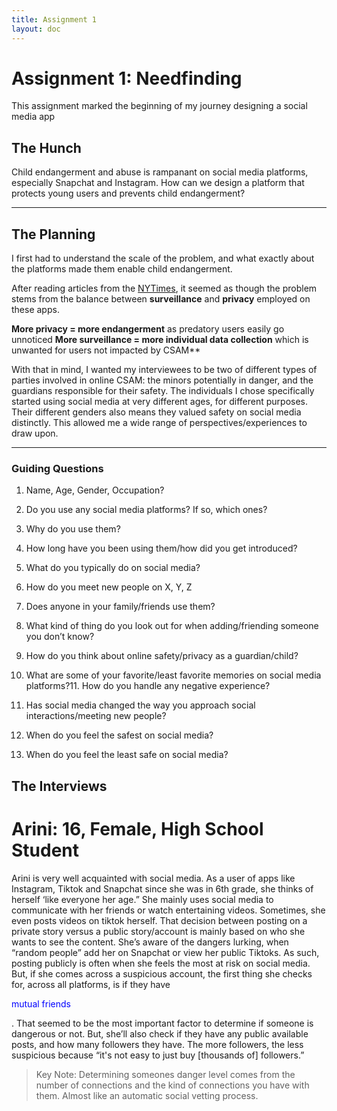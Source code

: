 ```yaml
---
title: Assignment 1
layout: doc
---
```


# Assignment 1: Needfinding #

This assignment marked the beginning of my journey designing a social media app

## The Hunch ##
Child endangerment and abuse is rampanant on social media platforms, especially Snapchat and Instagram. How can we design a platform that protects young users and prevents child endangerment?

---

## The Planning ##
I first had to understand the scale of the problem, and what exactly about the platforms made them enable child endangerment.

After reading articles from the [NYTimes](https://www.nytimes.com/interactive/2019/09/28/us/child-sex-abuse.html), it seemed as though the problem stems from the balance between **surveillance** and **privacy** employed on these apps. 

**More privacy = more endangerment** as predatory users easily go unnoticed
**More surveillance = more individual data collection** which is unwanted for users not impacted by CSAM**

With that in mind, I wanted my interviewees to be two of different types of parties involved in online CSAM: the minors potentially in danger, and the guardians responsible for their safety. The individuals I chose specifically started using social media at very different ages, for different purposes. Their different genders also means they valued safety on social media distinctly. This allowed me a wide range of perspectives/experiences to draw upon.  

---

### Guiding Questions ###
1. Name, Age, Gender, Occupation?
2. Do you use any social media platforms? If so, which ones?
3. Why do you use them?
4. How long have you been using them/how did you get introduced?

5. What do you typically do on social media?
6. How do you meet new people on X, Y, Z
7. Does anyone in your family/friends use them? 
8. What kind of thing do you look out for when adding/friending someone you don’t know?
9. How do you think about online safety/privacy as a guardian/child?

10. What are some of your favorite/least favorite memories on social media platforms?11. How do you handle any negative experience?
12. Has social media changed the way you approach social interactions/meeting new people?
13. When do you feel the safest on social media? 
14. When do you feel the least safe on social media?

## The Interviews ##

# Arini: 16, Female, High School Student
Arini is very well acquainted with social media. As a user of apps like Instagram, Tiktok and Snapchat since she was in 6th grade, she thinks of herself ‘like everyone her age.” She mainly uses social media to communicate with her friends or watch entertaining videos. Sometimes, she even posts videos on tiktok herself. That decision between posting on a private story versus a public story/account is mainly based on who she wants to see the content. She’s aware of the dangers lurking, when “random people” add her on Snapchat or view her public Tiktoks. As such, posting publicly is often when she feels the most at risk on social media. But, if she comes across a suspicious account, the first thing she checks for, across all platforms, is if they have <p style="color:blue">mutual friends<p>. That seemed to be the most important factor to determine if someone is dangerous or not. But, she’ll also check if they have any public available posts, and how many followers they have. The more followers, the less suspicious because “it's not easy to just buy [thousands of] followers.” 

> Key Note: Determining someones danger level comes from the number of connections and the kind of connections you have with them. Almost like an automatic social vetting process. 
